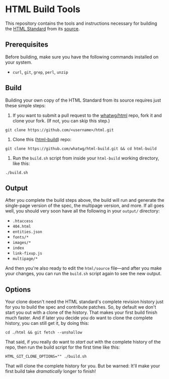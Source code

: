 # HTML Build Tools

This repository contains the tools and instructions necessary for building the [HTML Standard](https://html.spec.whatwg.org/multipage/) from its [source](https://github.com/whatwg/html).

## Prerequisites

Before building, make sure you have the following commands installed on your system.

- `curl`, `git`, `grep`, `perl`, `unzip`

## Build

Building your own copy of the HTML Standard from its source requires just these simple steps:

1. If you want to submit a pull request to the [whatwg/html](https://github.com/whatwg/html) repo, fork it and clone your fork. (If not, you can skip this step.)
 ```
 git clone https://github.com/<username>/html.git
 ```

1. Clone this ([html-build](https://github.com/whatwg/html-build)) repo:
 ```
 git clone https://github.com/whatwg/html-build.git && cd html-build
 ```

1. Run the `build.sh` script from inside your `html-build` working directory, like this:
 ```
 ./build.sh
 ```

## Output

After you complete the build steps above, the build will run and generate the single-page version of the spec, the multipage version, and more. If all goes well, you should very soon have all the following in your `output/` directory:

- `.htaccess`
- `404.html`
- `entities.json`
- `fonts/*`
- `images/*`
- `index`
- `link-fixup.js`
- `multipage/*`

And then you're also ready to edit the `html/source` file—and after you make your changes, you can run the `build.sh` script again to see the new output.

## Options

Your clone doesn't need the HTML standard's complete revision history just for you to build the spec and contribute patches. So, by default we don't start you out with a clone of the history. That makes your first build finish much faster. And if later you decide you do want to clone the complete history, you can still get it, by doing this:
```
cd ./html && git fetch --unshallow
```
That said, if you really do want to *start out* with the complete history of the repo, then run the build script for the first time like this:
```
HTML_GIT_CLONE_OPTIONS="" ./build.sh
```
That will clone the complete history for you. But be warned: It'll make your first build take *dramatically* longer to finish!
